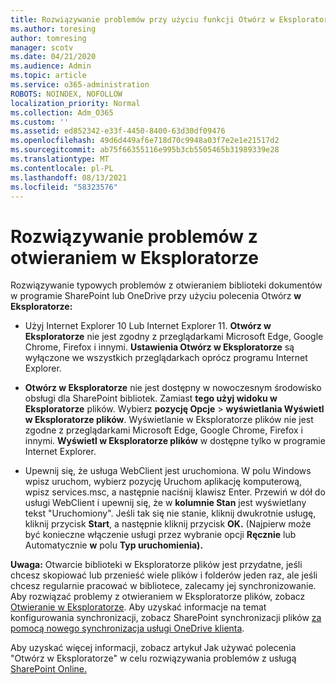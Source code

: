 ```yaml
---
title: Rozwiązywanie problemów przy użyciu funkcji Otwórz w Eksploratorze
ms.author: toresing
author: tomresing
manager: scotv
ms.date: 04/21/2020
ms.audience: Admin
ms.topic: article
ms.service: o365-administration
ROBOTS: NOINDEX, NOFOLLOW
localization_priority: Normal
ms.collection: Adm_O365
ms.custom: ''
ms.assetid: ed852342-e33f-4450-8400-63d30df09476
ms.openlocfilehash: 49d6d449af6e718d70c9948a03f7e2e1e21517d2
ms.sourcegitcommit: ab75f66355116e995b3cb5505465b31989339e28
ms.translationtype: MT
ms.contentlocale: pl-PL
ms.lasthandoff: 08/13/2021
ms.locfileid: "58323576"
---
```

# <a name="fix-problems-with-open-with-explorer"></a>Rozwiązywanie problemów z otwieraniem w Eksploratorze

Rozwiązywanie typowych problemów z otwieraniem biblioteki dokumentów w programie SharePoint lub OneDrive przy użyciu polecenia Otwórz **w Eksploratorze:** 
  
- Użyj Internet Explorer 10 Lub Internet Explorer 11. **Otwórz w Eksploratorze** nie jest zgodny z przeglądarkami Microsoft Edge, Google Chrome, Firefox i innymi. **Ustawienia Otwórz w Eksploratorze** są wyłączone we wszystkich przeglądarkach oprócz programu Internet Explorer. 
    
- **Otwórz w Eksploratorze** nie jest dostępny w nowoczesnym środowisko obsługi dla SharePoint bibliotek. Zamiast **tego użyj widoku w Eksploratorze** plików. Wybierz **pozycję Opcje** \> **wyświetlania Wyświetl w Eksploratorze plików**. Wyświetlanie w Eksploratorze plików nie jest zgodne z przeglądarkami Microsoft Edge, Google Chrome, Firefox i innymi. **Wyświetl w Eksploratorze plików** w dostępne tylko w programie Internet Explorer. 
    
- Upewnij się, że usługa WebClient jest uruchomiona. W polu Windows wpisz uruchom, wybierz pozycję Uruchom aplikację komputerową, wpisz services.msc, a następnie naciśnij klawisz Enter. Przewiń w dół do usługi WebClient i upewnij się, że w **kolumnie Stan** jest wyświetlany tekst "Uruchomiony". Jeśli tak się nie stanie, kliknij dwukrotnie usługę, kliknij przycisk **Start**, a następnie kliknij przycisk **OK.** (Najpierw może być konieczne włączenie usługi przez wybranie opcji **Ręcznie** lub Automatycznie **w** polu **Typ uruchomienia).** 
    
**Uwaga:** Otwarcie biblioteki w Eksploratorze plików jest przydatne, jeśli chcesz skopiować lub przenieść wiele plików i folderów jeden raz, ale jeśli chcesz regularnie pracować w bibliotece, zalecamy jej synchronizowanie. Aby rozwiązać problemy z otwieraniem w Eksploratorze plików, zobacz [Otwieranie w Eksploratorze](https://go.microsoft.com/fwlink/?linkid=871665). Aby uzyskać informacje na temat konfigurowania synchronizacji, zobacz SharePoint synchronizacji plików [za pomocą nowego synchronizacja usługi OneDrive klienta](https://go.microsoft.com/fwlink/?linkid=871666).
  
Aby uzyskać więcej informacji, zobacz artykuł Jak używać polecenia "Otwórz w Eksploratorze" w celu rozwiązywania problemów z usługą [SharePoint Online.](https://docs.microsoft.com/sharepoint/support/lists-and-libraries/troubleshoot-issues-using-open-with-explorer) 
  


